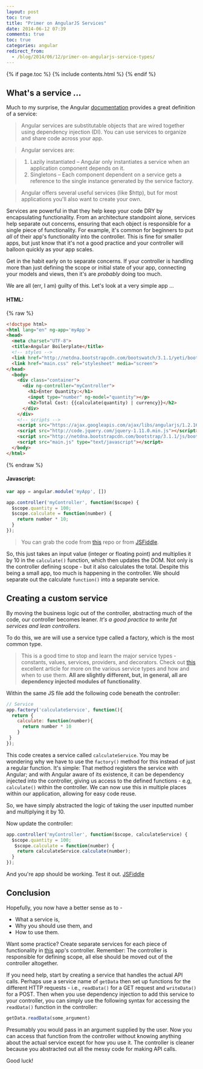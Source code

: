 ```yaml
---
layout: post
toc: true
title: "Primer on AngularJS Services"
date: 2014-06-12 07:39
comments: true
toc: true
categories: angular
redirect_from:
  - /blog/2014/06/12/primer-on-angularjs-service-types/
---
```


{% if page.toc %}
{% include contents.html %}
{% endif %}

## What's a service ...

Much to my surprise, the Angular [documentation](https://docs.angularjs.org/guide/services) provides a great definition of a service:

> Angular services are substitutable objects that are wired together using dependency injection (DI). You can use services to organize and share code across your app.

> Angular services are:

> 1. Lazily instantiated – Angular only instantiates a service when an application component depends on it.
> 1. Singletons – Each component dependent on a service gets a reference to the single instance generated by the service factory.

> Angular offers several useful services (like $http), but for most applications you'll also want to create your own.

Services are powerful in that they help keep your code DRY by encapsulating functionality. From an architecture standpoint alone, services help separate out concerns, ensuring that each object is responsible for a single piece of functionality. For example, it's common for beginners to put *all* of their app's functionality into the controller. This is fine for smaller apps, but just know that it's not a good practice and your controller will balloon quickly as your app scales.

Get in the habit early on to separate concerns. If your controller is handling more than just defining the scope or initial state of your app, connecting your models and views, then it's are *probably* doing too much.

We are all (err, I am) guilty of this. Let's look at a very simple app ...

#### HTML:

{% raw %}
``` html
<!doctype html>
<html lang="en" ng-app='myApp'>
<head>
  <meta charset="UTF-8">
  <title>Angular Boilerplate</title>
  <!-- styles -->
  <link href="http://netdna.bootstrapcdn.com/bootswatch/3.1.1/yeti/bootstrap.min.css" rel="stylesheet" media="screen">
  <link href="main.css" rel="stylesheet" media="screen">
</head>
  <body>
    <div class="container">
      <div ng-controller="myController">
        <h1>Enter Quantity:</h1>
        <input type="number" ng-model="quantity"></p>
        <h2>Total Cost: {{calculate(quantity) | currency}}</h2>
      </div>
    </div>
    <!-- scripts -->
    <script src="https://ajax.googleapis.com/ajax/libs/angularjs/1.2.16/angular.min.js" type="text/javascript"></script>
    <script src="http://code.jquery.com/jquery-1.11.0.min.js"></script>
    <script src="http://netdna.bootstrapcdn.com/bootstrap/3.1.1/js/bootstrap.min.js"></script>
    <script src="main.js" type="text/javascript"></script>
  </body>
</html>
```
{% endraw %}

#### Javascript:

``` javascript
var app = angular.module('myApp', [])

app.controller('myController', function($scope) {
  $scope.quantity = 100;
  $scope.calculate = function(number) {
    return number * 10;
  }
});
```

> You can grab the code from [this](https://github.com/mjhea0/thinkful-mentor/tree/master/angular/fundamentals/services) repo or from [JSFiddle](http://jsfiddle.net/mjhea0/fS4P6/).

So, this just takes an input value (integer or floating point) and multiplies it by 10 in the `calculate()` function, which then updates the DOM. Not only is the controller defining scope - but it also calculates the total. Despite this being a small app, too much is happening in the controller. We should separate out the calculate `function()` into a separate service.

## Creating a custom service

By moving the business logic out of the controller, abstracting much of the code, our controller becomes leaner. *It's a good practice to write fat services and lean controllers*.

To do this, we are will use a service type called a factory, which is the most common type.

> This is a good time to stop and learn the major service types - constants, values, services, providers, and decorators. Check out [this](http://angular-tips.com/blog/2013/08/understanding-service-types/) excellent article for more on the various service types and how and when to use them. **All are slightly different, but, in general, all are dependency injected modules of functionality**.

Within the same JS file add the following code beneath the controller:

``` javascript
// Service
app.factory('calculateService', function(){
  return {
    calculate: function(number){
      return number * 10
    }
 }
});
```

This code creates a service called `calculateService`. You may be wondering why we have to use the `factory()` method for this instead of just a regular function. It's simple: That method registers the service with Angular; and with Angular aware of its existence, it can be dependency injected into the controller, giving us access to the defined functions - e.g, `calculate()` within the controller. We can now use this in multiple places within our application, allowing for easy code reuse.

So, we have simply abstracted the logic of taking the user inputted number and multiplying it by 10.

Now update the controller:

``` javascript
app.controller('myController', function($scope, calculateService) {
  $scope.quantity = 100;
   $scope.calculate = function(number) {
    return calculateService.calculate(number);
  }
});
```

And you're app should be working. Test it out. [JSFiddle](http://jsfiddle.net/mjhea0/Q9b23/)

## Conclusion

Hopefully, you now have a better sense as to -

- What a service is,
- Why you should use them, and
- How to use them.

Want some practice? Create separate services for each piece of functionality in [this](https://github.com/mjhea0/thinkful-mentor/tree/master/angular/projects/waitstaff-calc/waitstaff-flask) app's controller. Remember: The controller is responsible for defining scope, all else should be moved out of the controller altogether.

If you need help, start by creating a service that handles the actual API calls. Perhaps use a service name of `getData` then set up functions for the different HTTP requests - i.e., `readData()` for a GET request and `writeData()` for a POST. Then when you use dependency injection to add this service to your controller, you can simply use the following syntax for accessing the `readData()` function in the controller:

``` javascript
getData.readData(some_argument)
```

Presumably you would pass in an argument supplied by the user. Now you can access that function from the controller without knowing anything about the actual service except for how you use it. The controller is cleaner because you abstracted out all the messy code for making API calls.

Good luck!
